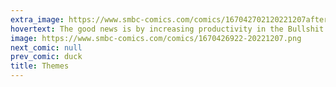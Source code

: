 ```yaml
---
extra_image: https://www.smbc-comics.com/comics/167042702120221207after.png
hovertext: The good news is by increasing productivity in the Bullshit Essay sector, students can focus on liquor, memes, and unfortunate casual encounters as God intended.
image: https://www.smbc-comics.com/comics/1670426922-20221207.png
next_comic: null
prev_comic: duck
title: Themes
---
```


